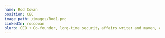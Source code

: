 ```yaml
---
name: Rod Cowan
position: CEO
image_path: /images/Rod1.png
LinkedIn: rodcowan
blurb: CEO + Co-founder, long-time security affairs writer and maven, advising globally on security and media, policy, and communication.
---
```

